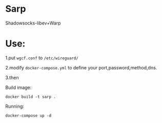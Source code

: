 # Sarp
Shadowsocks-libev+Warp
# Use:
1.put ```wgcf.conf``` to ```/etc/wireguard/``` 

2.modify ```docker-compose.yml``` to define your port,password,method,dns.

3.then

Build image:
```
docker build -t sarp .
```
Running:
```
docker-compose up -d
```
